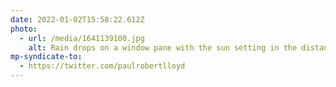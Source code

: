 ```yaml
---
date: 2022-01-02T15:58:22.612Z
photo:
  - url: /media/1641139100.jpg
    alt: Rain drops on a window pane with the sun setting in the distance.
mp-syndicate-to:
  - https://twitter.com/paulrobertlloyd
---
```

